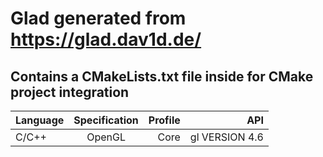 # Glad generated from https://glad.dav1d.de/

## Contains a CMakeLists.txt file inside for CMake project integration

| Language      | Specification |Profile|      API      |
| ------------- |:-------------:| -----:| -------------:|
| C/C++         | OpenGL        |  Core | gl VERSION 4.6|
